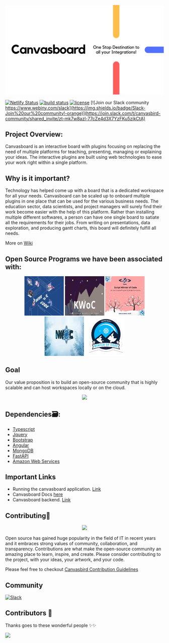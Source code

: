 <p align="center">
  <a href="#">
    <img src="https://github.com/goliakshay357/hack-images/blob/master/cover.png?raw=true" alt="Logo" width="800">
</p>

[![Netlify Status](https://api.netlify.com/api/v1/badges/d8d6b080-423d-45c8-974e-fb1f7986a028/deploy-status)](https://app.netlify.com/sites/canvasboard/deploys)
[![build status](https://github.com/Canvasbird/canvasboard/workflows/Build/badge.svg)](https://github.com/Canvasbird/canvasboard/actions)
[![license](https://img.shields.io/github/license/Canvasbird/canvasboard)](#license)
[![Join our Slack community https://www.webiny.com/slack](https://img.shields.io/badge/Slack-Join%20our%20community!-orange)](https://join.slack.com/t/canvasbird-community/shared_invite/zt-mk7w8azl-77cZe4d3X7YzFKu5zikCtA)
</br>

## Project Overview:

<!--  > <strong>The whole purpose of education is to turn mirrors into windows.<br>- Sydney J. Harris</strong> -->

Canvasboard is an interactive board with plugins focusing on replacing the need of multiple platforms for teaching, presenting, managing or explaining your ideas. The interactive plugins are built using web technologies to ease your work right within a single platform.

## Why is it important?

Technology has helped come up with a board that is a dedicated workspace for all your needs. 
Canvasboard can be scaled up to onboard multiple plugins in one place that can be used for the various business needs. The education sector, data scientists, and project managers will surely find their work become easier with the help of this platform. Rather than installing multiple different softwares, a person can have one single board to satiate all the requirements for their jobs. From writing on presentations, data exploration, and producing gantt charts, this board will definitely fulfill all needs.

More on [Wiki](https://github.com/Canvasbird/canvasboard/wiki)

## Open Source Programs we have been associated with:

<p align="center">
<a href="https://winterofcode.com/"><img src="./src/assets/Open%20Source%20Program/WOC.jpg" width="125px" height="125px" /></a>
<a href="https://kwoc.kossiitkgp.org/"><img src="./src/assets/Open%20Source%20Program/kwoc.jpg" width="125px" height="125px" /></a>
<a href="https://swoc.tech/"><img src="./src/assets/Open%20Source%20Program/script.jpg" width="125px" height="125px" /></a>
<a href="https://njackwinterofcode.github.io/"><img src="./src/assets/Open%20Source%20Program/nwoc.jpg" width="125px" height="125px" /></a>
<a href="https://devscript.tech/woc/"><img src="./src/assets/Open%20Source%20Program/dwoc.png" width="125px" height="125px" /></a>
</p>

## Goal

<!-- Build a standalone web application that has all your favorite tools(Plugins) so you need not switch between different platforms to accomplish your important tasks. -->
Our value proposition is to build an open-source community that is highly scalable and can host workspaces locally or on the cloud.
<p align="center">
<img src="https://github.com/Canvasbird/canvasboard/blob/master/src/assets/readme/2.png?raw=true" width="800">
</p>

<!-- ## Screenshots [![Website Badge](https://img.shields.io/badge/Visit-Now-green?style=for-the-badge&logo=vercel)](https://canvasboard.live/)

| ![cb_1][01] | ![cb_2][02] | ![cb3_3][03] |
| --- | --- | --- | 

-->

## Dependencies🗃:
- [Typescript](https://www.typescriptlang.org/)
- [Jquery](https://jquery.com/)
- [Bootstrap](https://getbootstrap.com/)
- [Angular](https://angular.io/)
- [MongoDB](https://www.mongodb.com/)
- [FastAPI](https://fastapi.tiangolo.com/)
- [Amazon Web Services](https://aws.amazon.com/)

<!-- <p><img src="https://img.shields.io/badge/-Angular-FF0000?style=flat-square&amp;logo=angular" alt="Angular" class="screenshot">
<img src="https://img.shields.io/badge/-Bootstrap-563D7C?style=flat-square&amp;logo=bootstrap" alt="Bootstrap" class="screenshot">
<img src="https://img.shields.io/badge/-Jquery-black?style=flat-square&amp;logo=Jquery" alt="Jquery" class="screenshot">
<img src="https://img.shields.io/badge/-FabricJS-yellow?style=flat-square&amp;logo=fabricjs" alt="FabricJS" class="screenshot">
<img src="https://img.shields.io/badge/-Nodejs-black?style=flat-square&amp;logo=Node.js" alt="Nodejs" class="screenshot">
<img src="https://img.shields.io/badge/-MongoDB-black?style=flat-square&amp;logo=mongodb" alt="MongoDB" class="screenshot">
<img src="https://img.shields.io/badge/-FastAPI-darkblue?style=flat-square&amp;logo=fastapi" alt="FastAPI" class="screenshot">
<img src="https://img.shields.io/badge/Amazon%20AWS-232F3E?style=flat-square&amp;logo=amazon-aws" alt="Amazon AWS" class="screenshot"></p> -->

## Important Links
- Running the canvasboard application. [Link](https://github.com/Canvasbird/canvasboard/wiki/Cloning-Canvasboard-frontend)
- Canvasboard Docs [here](https://github.com/Canvasbird/canvasboard-docs)
- Canvasboard backend. [Link](https://github.com/Canvasbird/canvasboard-backend)

## Contributing🤝 

<p align="center">
<img src="https://github.com/Canvasbird/canvasbird-wiki/blob/master/images/footer.png?raw=true">
</p>

Open source has gained huge popularity in the field of IT in recent years and it embraces strong values of community, collaboration, and transparency. Contributions are what make the open-source community an amazing place to learn, inspire, and create. Please consider contributing to the project, with your ideas, your artwork, and your code.

Please feel free to checkout [Canvasbird Contribution Guidelines](https://github.com/Canvasbird/canvasbird-wiki/wiki/Contribution-Guidelines)

## Community

[![Slack](https://img.shields.io/badge/chat-on_slack-purple.svg?style=for-the-badge&logo=slack)](https://join.slack.com/t/canvasbird-community/shared_invite/zt-mk7w8azl-77cZe4d3X7YzFKu5zikCtA)

## Contributors 🌟

Thanks goes to these wonderful people ✨✨

<a href="https://github.com/Canvasbird/canvasboard/graphs/contributors">
  <img src="https://contrib.rocks/image?repo=Canvasbird/canvasboard" />
</a>

[//]: #ImageLinks
[01]: https://github.com/goliakshay357/hack-images/blob/master/hack2.png?raw=true
[02]: https://github.com/goliakshay357/hack-images/blob/master/graph.png?raw=true
[03]: https://github.com/goliakshay357/hack-images/blob/master/Screenshot%20from%202020-09-13%2020-38-40.png?raw=true
